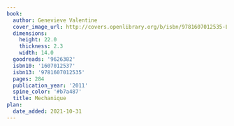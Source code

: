 ```yaml
---
book:
  author: Genevieve Valentine
  cover_image_url: http://covers.openlibrary.org/b/isbn/9781607012535-L.jpg
  dimensions:
    height: 22.0
    thickness: 2.3
    width: 14.0
  goodreads: '9626382'
  isbn10: '1607012537'
  isbn13: '9781607012535'
  pages: 284
  publication_year: '2011'
  spine_color: '#b7a487'
  title: Mechanique
plan:
  date_added: 2021-10-31
---
```

